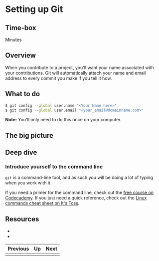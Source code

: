 # Setting up Git

## Time-box

<XX> Minutes


## Overview

When you contribute to a project, you'll want your name associated with your contributions. Git will automatically attach your name and email address to every commit you make if you tell it how.


## What to do

```bash
$ git config --global user.name "<Your Name here>"
$ git config --global user.email "<your_email@domainname.com>"
```

**Note:** You'll only need to do this once on your computer.


## The big picture

<high-level concepts that can be described in a few mintues>


## Deep dive

### Introduce yourself to the command line

`git` is a command-line tool, and as such you will be doing a lot of typing when you work with it.  

If you need a primer for the command line, check out the [free course on Codecademy](https://www.codecademy.com/learn/learn-the-command-line). If you just need a quick reference, check out the [Linux commands cheat sheet on It's Foss](https://itsfoss.com/linux-commands-cheat-sheets/).


## Resources

* [<resource name>](<resource url>)
* [<resource name>](<resource url>)

| Previous | Up | Next |
|:---------|:---:|-----:|
| [<prev title>](./<filename>.md) | [<section title>](./<filename>.md) | [<next title>](./<filename>.md) |
